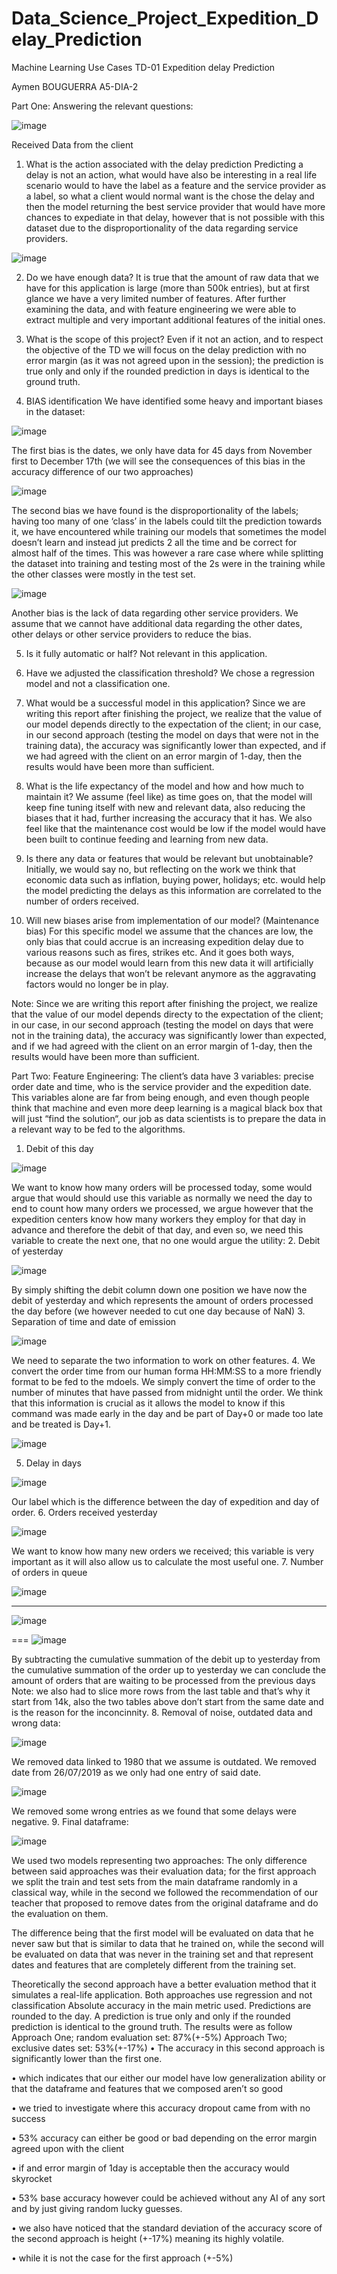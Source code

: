 # Data_Science_Project_Expedition_Delay_Prediction


Machine Learning
Use Cases
TD-01
Expedition delay Prediction

Aymen BOUGUERRA A5-DIA-2


Part One: Answering the relevant questions:

 ![image](https://user-images.githubusercontent.com/97101162/195266855-b77542ca-ef23-43c1-8098-47c174510412.png)

Received Data from the client

1.	What is the action associated with the delay prediction 
Predicting a delay is not an action, what would have also be interesting in a real life scenario would to have the label as a feature and the service provider as a label, so what a client would normal want is the chose the delay and then the model returning the best service provider that would have more chances to expediate in that delay, however that is not possible with this dataset due to the disproportionality of the data regarding service providers.
 
 ![image](https://user-images.githubusercontent.com/97101162/195266892-8f81cd72-d576-449f-aa4e-f9b02d5e358c.png)

2.	Do we have enough data?
It is true that the amount of raw data that we have for this application is large (more than 500k entries), but at first glance we have a very limited number of features. After further examining the data, and with feature engineering we were able to extract multiple and very important additional features of the initial ones.

3.	What is the scope of this project?
Even if it not an action, and to respect the objective of the TD we will focus on the delay prediction with no error margin (as it was not agreed upon in the session); the prediction is true only and only if the rounded prediction in days is identical to the ground truth.

4.	BIAS identification 
We have identified some heavy and important biases in the dataset:

 ![image](https://user-images.githubusercontent.com/97101162/195266922-f1acadad-652f-404a-a225-c0cf2340e485.png)

The first bias is the dates, we only have data for 45 days from November first to December 17th (we will see the consequences of this bias in the accuracy difference of our two approaches)

 ![image](https://user-images.githubusercontent.com/97101162/195266942-ed83ab29-a8c9-4175-bd80-b5de1c66dc09.png)

The second bias we have found is the disproportionality of the labels; having too many of one ‘class’ in the labels could tilt the prediction towards it, we have encountered while training our models that sometimes the model doesn’t learn and instead jut predicts 2 all the time and be correct for almost half of the times. This was however a rare case where while splitting the dataset into training and testing most of the 2s were in the training while the other classes were mostly in the test set.

 ![image](https://user-images.githubusercontent.com/97101162/195266961-806f2745-f1f6-449e-8b5b-8c7bae1c5741.png)

Another bias is the lack of data regarding other service providers.
We assume that we cannot have additional data regarding the other dates, other delays or other service providers to reduce the bias.

5.	Is it fully automatic or half?
Not relevant in this application.

6.	Have we adjusted the classification threshold?
We chose a regression model and not a classification one.

7.	What would be a successful model in this application?
Since we are writing this report after finishing the project, we realize that the value of our model depends directly to the expectation of the client; in our case, in our second approach (testing the model on days that were not in the training data), the accuracy was significantly lower than expected, and if we had agreed with the client on an error margin of 1-day, then the results would have been more than sufficient.

8.	What is the life expectancy of the model and how and how much to maintain it?
We assume (feel like) as time goes on, that the model will keep fine tuning itself with new and relevant data, also reducing the biases that it had, further increasing the accuracy that it has. We also feel like that the maintenance cost would be low if the model would have been built to continue feeding and learning from new data. 

9.	Is there any data or features that would be relevant but unobtainable?
Initially, we would say no, but reflecting on the work we think that economic data such as inflation, buying power, holidays; etc. would help the model predicting the delays as this information are correlated to the number of orders received.

10.	Will new biases arise from implementation of our model? (Maintenance bias)
For this specific model we assume that the chances are low, the only bias that could accrue is an increasing expedition delay due to various reasons such as fires, strikes etc.
And it goes both ways, because as our model would learn from this new data it will artificially increase the delays that won’t be relevant anymore as the aggravating factors would no longer be in play.























Note: Since we are writing this report after finishing the project, we realize that the value of our model depends directy to the expectation of the client; in our case, in our second approach (testing the model on days that were not in the training data), the accuracy was significantly lower than expected, and if we had agreed with the client on an error margin of 1-day, then the results would have been more than sufficient.

Part Two: Feature Engineering:
The client’s data have 3 variables: precise order date and time, who is the service provider and the expedition date.
This variables alone are far from being enough, and even though people think that machine and even more deep learning is a magical black box that will just “find the solution“, our job as data scientists is to prepare the data in a relevant way to be fed to the algorithms.

1.	Debit of this day 


 ![image](https://user-images.githubusercontent.com/97101162/195266990-d1e83603-0093-4ef3-903d-85242503fa59.png)

We want to know how many orders will be processed today, some would argue that would should use this variable as normally we need the day to end to count how many orders we processed, we argue however that the expedition centers know how many workers they employ for that day in advance and therefore the debit of that day, and even so, we need this variable to create the next one, that no one would argue the utility:
2.	Debit of yesterday 


 ![image](https://user-images.githubusercontent.com/97101162/195267007-de7b229f-020c-4520-9f79-088df39980c8.png)

By simply shifting the debit column down one position we have now the debit of yesterday and which represents the amount of orders processed the day before (we however needed to cut one day because of NaN)
3.	Separation of time and date of emission 

 ![image](https://user-images.githubusercontent.com/97101162/195267021-e0ed93ab-415e-4812-8069-9e68b8a29b88.png)

We need to separate the two information to work on other features.
4.	We convert the order time from our human forma HH:MM:SS to a more friendly format to be fed to the mdoels. 
We simply convert the time of order to the number of minutes that have passed from midnight until the order. We think that this information is crucial as it allows the model to know if this command was made early in the day and be part of Day+0 or made too late and be treated is Day+1.

 ![image](https://user-images.githubusercontent.com/97101162/195267055-06e66126-6e20-4b78-93fc-92d82a509e3c.png)


5.	Delay in days


 ![image](https://user-images.githubusercontent.com/97101162/195267067-03bea25d-9c0c-47bd-b994-56060e3e61c4.png)

Our label which is the difference between the day of expedition and day of order.
6.	Orders received yesterday 


 ![image](https://user-images.githubusercontent.com/97101162/195267084-fe0156f7-cf52-4b8a-ba31-c5b8fe12daab.png)

We want to know how many new orders we received; this variable is very important as it will also allow us to calculate the most useful one.
7.	Number of orders in queue  

![image](https://user-images.githubusercontent.com/97101162/195267111-36a1fd15-9c78-418a-b2e8-751e4538144f.png)






---
![image](https://user-images.githubusercontent.com/97101162/195267137-e2327e46-a800-4b52-a426-aaa6516daaf2.png)






===
![image](https://user-images.githubusercontent.com/97101162/195267156-33808f64-3db0-4e99-91fc-12fb339aae7c.png)






By subtracting the cumulative summation of the debit up to yesterday from the cumulative summation of the order up to yesterday we can conclude the amount of orders that are waiting to be processed from the previous days 
Note: we also had to slice more rows from the last table and that’s why it start from 14k, also the two tables above don’t start from the same date and is the reason for the inconcinnity.
8.	Removal of noise, outdated data and wrong data:


 ![image](https://user-images.githubusercontent.com/97101162/195267177-694161dc-a27e-48d9-84a9-337f086d8dbd.png)

We removed data linked to 1980 that we assume is outdated.
We removed date from 26/07/2019 as we only had one entry of said date.

 ![image](https://user-images.githubusercontent.com/97101162/195267195-9c855b9f-28ac-4eee-8a47-9a913a4c4a04.png)

We removed some wrong entries as we found that some delays were negative.
9.	Final dataframe:


 ![image](https://user-images.githubusercontent.com/97101162/195267209-cdf2f349-94ae-4ce4-b530-96b3d25ec8ff.png)



We used two models representing two approaches:
The only difference between said approaches was their evaluation data; for the first approach we split the train and test sets from the main dataframe randomly in a classical way, while in the second we followed the recommendation of our teacher that proposed to remove dates from the original dataframe and do the evaluation on them.

The difference being that the first model will be evaluated on data that he never saw but that is similar to data that he trained on, while the second will be evaluated on data that was never in the training set and that represent dates and features that are completely different from the training set.

Theoretically the second approach have a better evaluation method that it simulates a real-life application.
Both approaches use regression and not classification
Absolute accuracy in the main metric used.
Predictions are rounded to the day.
A prediction is true only and only if the rounded prediction is identical to the ground truth.
The results were as follow 
Approach One; random evaluation set: 87%(+-5%)
Approach Two; exclusive dates set: 53%(+-17%)
•	The accuracy in this second approach is significantly lower than the first one.

•	which indicates that our either our model have low generalization ability or that the dataframe and features that we composed aren’t so good

•	we tried to investigate where this accuracy dropout came from with no success

•	53% accuracy can either be good or bad depending on the error margin agreed upon with the client

•	if and error margin of 1day is acceptable then the accuracy would skyrocket

•	53% base accuracy however could be achieved without any AI of any sort and by just giving random lucky guesses.

•	we also have noticed that the standard deviation of the accuracy score of the second approach is height (+-17%) meaning its highly volatile.

•	while it is not the case for the first approach (+-5%)



